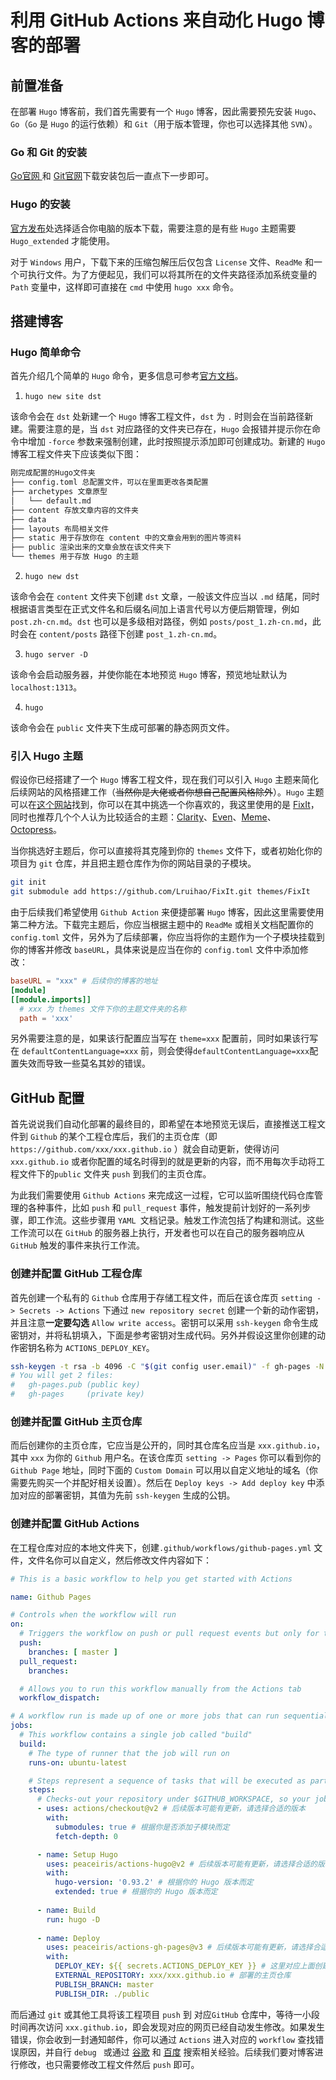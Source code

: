 # 利用 GitHub Actions 来自动化 Hugo 博客的部署


<!--more-->

## 前置准备

在部署 `Hugo` 博客前，我们首先需要有一个 `Hugo` 博客，因此需要预先安装 `Hugo`、 `Go`（`Go` 是 `Hugo` 的运行依赖）和 `Git`（用于版本管理，你也可以选择其他 `SVN`）。

### Go 和 Git 的安装

[Go官网 ](https://golang.google.cn/)和 [Git官网](https://git-scm.com/)下载安装包后一直点下一步即可。

### Hugo 的安装

[官方发布](https://github.com/gohugoio/hugo/releases)处选择适合你电脑的版本下载，需要注意的是有些 `Hugo` 主题需要 `Hugo_extended` 才能使用。

对于 `Windows` 用户，下载下来的压缩包解压后仅包含 `License` 文件、`ReadMe` 和一个可执行文件。为了方便起见，我们可以将其所在的文件夹路径添加系统变量的 `Path` 变量中，这样即可直接在 `cmd` 中使用 `hugo xxx` 命令。

## 搭建博客

### Hugo 简单命令

首先介绍几个简单的 `Hugo` 命令，更多信息可参考[官方文档](https://www.gohugo.org/)。

1. `hugo new site dst`

该命令会在 `dst` 处新建一个 `Hugo` 博客工程文件，`dst` 为 `.` 时则会在当前路径新建。需要注意的是，当 `dst` 对应路径的文件夹已存在，`Hugo` 会报错并提示你在命令中增加 `-force` 参数来强制创建，此时按照提示添加即可创建成功。新建的 `Hugo` 博客工程文件夹下应该类似下图：

```asp
刚完成配置的Hugo文件夹
├── config.toml 总配置文件，可以在里面更改各类配置
├── archetypes 文章原型
│   └── default.md 
├── content 存放文章内容的文件夹
├── data 
├── layouts 布局相关文件
├── static 用于存放你在 content 中的文章会用到的图片等资料
├── public 渲染出来的文章会放在该文件夹下
└── themes 用于存放 Hugo 的主题
```

2. `hugo new dst` 

该命令会在 `content` 文件夹下创建 `dst` 文章，一般该文件应当以 `.md` 结尾，同时根据语言类型在正式文件名和后缀名间加上语言代号以方便后期管理，例如 `post.zh-cn.md`。`dst` 也可以是多级相对路径，例如 `posts/post_1.zh-cn.md`，此时会在 `content/posts` 路径下创建 `post_1.zh-cn.md`。

3. `hugo server -D`

该命令会启动服务器，并使你能在本地预览 `Hugo` 博客，预览地址默认为 `localhost:1313`。

4. `hugo`

该命令会在 `public` 文件夹下生成可部署的静态网页文件。

### 引入 Hugo 主题

假设你已经搭建了一个 `Hugo` 博客工程文件，现在我们可以引入 `Hugo` 主题来简化后续网站的风格搭建工作（<del>当然你是大佬或者你想自己配置风格除外</del>）。`Hugo` 主题可以在[这个网站](https://themes.gohugo.io/)找到，你可以在其中挑选一个你喜欢的，我这里使用的是 [FixIt](https://github.com/Lruihao/FixIt)，同时也推荐几个个人认为比较适合的主题：[Clarity](https://github.com/chipzoller/hugo-clarity)、[Even](https://github.com/olOwOlo/hugo-theme-even)、[Meme](https://github.com/reuixiy/hugo-theme-meme)、[Octopress](https://github.com/parsiya/Hugo-Octopress)。

当你挑选好主题后，你可以直接将其克隆到你的 `themes` 文件下，或者初始化你的项目为 `git` 仓库，并且把主题仓库作为你的网站目录的子模块。

```bash
git init
git submodule add https://github.com/Lruihao/FixIt.git themes/FixIt
```

由于后续我们希望使用 `Github Action` 来便捷部署 `Hugo` 博客，因此这里需要使用第二种方法。下载完主题后，你应当根据主题中的 `ReadMe` 或相关文档配置你的 `config.toml` 文件，另外为了后续部署，你应当将你的主题作为一个子模块挂载到你的博客并修改 `baseURL`，具体来说是应当在你的 `config.toml` 文件中添加修改：

```toml
baseURL = "xxx" # 后续你的博客的地址
[module]
[[module.imports]]
  # xxx 为 themes 文件下你的主题文件夹的名称
  path = 'xxx'
```

另外需要注意的是，如果该行配置应当写在 `theme=xxx` 配置前，同时如果该行写在 `defaultContentLanguage=xxx` 前，则会使得`defaultContentLanguage=xxx`配置失效而导致一些莫名其妙的错误。

## GitHub 配置

首先说说我们自动化部署的最终目的，即希望在本地预览无误后，直接推送工程文件到 `Github` 的某个工程仓库后，我们的主页仓库（即`https://github.com/xxx/xxx.github.io` ）就会自动更新，使得访问 `xxx.github.io` 或者你配置的域名时得到的就是更新的内容，而不用每次手动将工程文件下的`public` 文件夹 `push` 到我们的主页仓库。

为此我们需要使用 `Github Actions` 来完成这一过程，它可以监听围绕代码仓库管理的各种事件，比如 `push` 和 `pull_request` 事件，触发提前计划好的一系列步骤，即工作流。这些步骤用 `YAML `文档记录。触发工作流包括了构建和测试。这些工作流可以在 `GitHub` 的服务器上执行，开发者也可以在自己的服务器响应从 `GitHub` 触发的事件来执行工作流。

### 创建并配置 GitHub 工程仓库

首先创建一个私有的 `Github` 仓库用于存储工程文件，而后在该仓库页 `setting -> Secrets -> Actions` 下通过 `new repository secret` 创建一个新的动作密钥，并且注意**一定要勾选** `Allow write access`。密钥可以采用 `ssh-keygen` 命令生成密钥对，并将私钥填入，下面是参考密钥对生成代码。另外并假设这里你创建的动作密钥名称为 `ACTIONS_DEPLOY_KEY`。

```bash
ssh-keygen -t rsa -b 4096 -C "$(git config user.email)" -f gh-pages -N ""
# You will get 2 files:
#   gh-pages.pub (public key)
#   gh-pages     (private key)
```

### 创建并配置 GitHub 主页仓库

而后创建你的主页仓库，它应当是公开的，同时其仓库名应当是 `xxx.github.io`，其中 `xxx` 为你的 `Github` 用户名。在该仓库页 `setting -> Pages` 你可以看到你的 `Github Page` 地址，同时下面的 `Custom Domain` 可以用以自定义地址的域名（你需要先购买一个并配好相关设置）。然后在 `Deploy keys -> Add deploy key` 中添加对应的部署密钥，其值为先前 `ssh-keygen` 生成的公钥。

### 创建并配置 GitHub Actions

在工程仓库对应的本地文件夹下，创建`.github/workflows/github-pages.yml` 文件，文件名你可以自定义，然后修改文件内容如下：

```yml
# This is a basic workflow to help you get started with Actions

name: Github Pages

# Controls when the workflow will run
on:
  # Triggers the workflow on push or pull request events but only for the main branch
  push:
    branches: [ master ]
  pull_request:
    branches: 

  # Allows you to run this workflow manually from the Actions tab
  workflow_dispatch:

# A workflow run is made up of one or more jobs that can run sequentially or in parallel
jobs:
  # This workflow contains a single job called "build"
  build:
    # The type of runner that the job will run on
    runs-on: ubuntu-latest

    # Steps represent a sequence of tasks that will be executed as part of the job
    steps:
      # Checks-out your repository under $GITHUB_WORKSPACE, so your job can access it
      - uses: actions/checkout@v2 # 后续版本可能有更新，请选择合适的版本
        with:
          submodules: true # 根据你是否添加子模块而定
          fetch-depth: 0

      - name: Setup Hugo
        uses: peaceiris/actions-hugo@v2 # 后续版本可能有更新，请选择合适的版本
        with:
          hugo-version: '0.93.2' # 根据你的 Hugo 版本而定
          extended: true # 根据你的 Hugo 版本而定
          
      - name: Build
        run: hugo -D
        
      - name: Deploy
        uses: peaceiris/actions-gh-pages@v3 # 后续版本可能有更新，请选择合适的版本
        with:
          DEPLOY_KEY: ${{ secrets.ACTIONS_DEPLOY_KEY }} # 这里对应上面创建的动作密钥名称
          EXTERNAL_REPOSITORY: xxx/xxx.github.io # 部署的主页仓库
          PUBLISH_BRANCH: master
          PUBLISH_DIR: ./public
```

而后通过 `git` 或其他工具将该工程项目 `push` 到 对应`GitHub` 仓库中，等待一小段时间再次访问 `xxx.github.io`，即会发现对应的网页已经自动发生修改。如果发生错误，你会收到一封通知邮件，你可以通过 `Actions` 进入对应的 `workflow` 查找错误原因，并自行 `debug ` 或通过 [谷歌](https://www.google.com/) 和 [百度](www.baidu.com) 搜索相关经验。后续我们要对博客进行修改，也只需要修改工程文件然后 `push` 即可。


